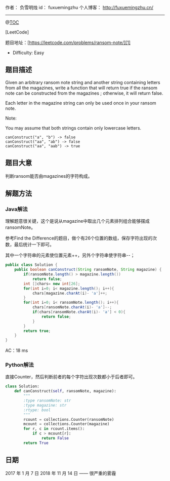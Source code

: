 
作者： 负雪明烛
id：	fuxuemingzhu
个人博客：	http://fuxuemingzhu.cn/

---
@[TOC](目录)

[LeetCode]

题目地址：[https://leetcode.com/problems/ransom-note/][1]

 - Difficulty: Easy

## 题目描述


Given an arbitrary ransom note string and another string containing letters from all the magazines, write a function that will return true if the ransom note can be constructed from the magazines ; otherwise, it will return false.

Each letter in the magazine string can only be used once in your ransom note.

Note:

You may assume that both strings contain only lowercase letters.

	canConstruct("a", "b") -> false
	canConstruct("aa", "ab") -> false
	canConstruct("aa", "aab") -> true

## 题目大意

判断ransom能否由magazines的字符构成。

## 解题方法

### Java解法

理解题意很关键，这个是说从magazine中取出几个元素排列组合能够摆成ransomNote。

参考Find the Difference的题目，做个有26个位置的数组，保存字符出现的次数，最后统计一下即可。

其中一个字符串的元素使位置元素++，另外个字符串使字符串--；

```java
public class Solution {
    public boolean canConstruct(String ransomNote, String magazine) {
        if(ransomNote.length() > magazine.length())
            return false;
        int []chars= new int[26];
        for(int i=0; i< magazine.length(); i++){
            chars[magazine.charAt(i)- 'a']++;
        }
        for(int i=0; i< ransomNote.length(); i++){
            chars[ransomNote.charAt(i)- 'a']--;
            if(chars[ransomNote.charAt(i)- 'a'] < 0){
                return false;
            }
        }
        return true;
    }
}
```
AC：18 ms

### Python解法

直接Counter，然后判断前者的每个字符出现次数都小于后者即可。

```python
class Solution:
    def canConstruct(self, ransomNote, magazine):
        """
        :type ransomNote: str
        :type magazine: str
        :rtype: bool
        """
        rcount = collections.Counter(ransomNote)
        mcount = collections.Counter(magazine)
        for r, c in rcount.items():
            if c > mcount[r]:
                return False
        return True
```

## 日期

2017 年 1 月 7 日 
2018 年 11 月 14 日 —— 很严重的雾霾

  [1]: https://leetcode.com/problems/ransom-note/
